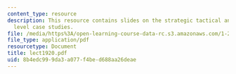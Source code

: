```yaml
---
content_type: resource
description: This resource contains slides on the strategic tactical and operational
  level case studies.
file: /media/https%3A/open-learning-course-data-rc.s3.amazonaws.com/1-259j-transit-management-fall-2006/8b4edc999da3a077f4bed688aa26deae_lect1920.pdf
file_type: application/pdf
resourcetype: Document
title: lect1920.pdf
uid: 8b4edc99-9da3-a077-f4be-d688aa26deae
---
```

